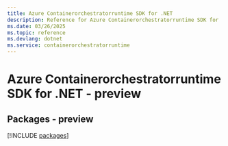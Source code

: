 ```yaml
---
title: Azure Containerorchestratorruntime SDK for .NET
description: Reference for Azure Containerorchestratorruntime SDK for .NET
ms.date: 03/26/2025
ms.topic: reference
ms.devlang: dotnet
ms.service: containerorchestratorruntime
---
```

# Azure Containerorchestratorruntime SDK for .NET - preview
## Packages - preview
[!INCLUDE [packages](containerorchestratorruntime-index.md)]